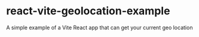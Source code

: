 # react-vite-geolocation-example
A simple example of a Vite React app that can get your current geo location
